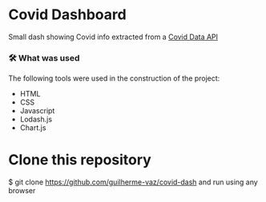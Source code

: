# Covid Dashboard
<p>Small dash showing Covid info extracted from a <a href="api.covid19api.com">Covid Data API</a></p>

### 🛠 What was used

The following tools were used in the construction of the project:

- HTML
- CSS
- Javascript 
- Lodash.js
- Chart.js

# Clone this repository
$ git clone <https://github.com/guilherme-vaz/covid-dash> and run using any browser
